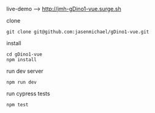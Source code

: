 live-demo --> http://jmh-gDino1-vue.surge.sh

clone
```
git clone git@github.com:jasenmichael/gDino1-vue.git
```

install
```
cd gDino1-vue
npm install
```

run dev server
```
npm run dev
```

run cypress tests
```
npm test
```
